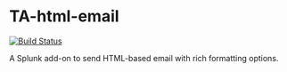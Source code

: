 # TA-html-email

[![Build Status](https://dev.azure.com/triddell/TA-html-email/_apis/build/status/triddell.TA-html-email?branchName=master)](https://dev.azure.com/triddell/TA-html-email/_build/latest?definitionId=1&branchName=master)

A Splunk add-on to send HTML-based email with rich formatting options.